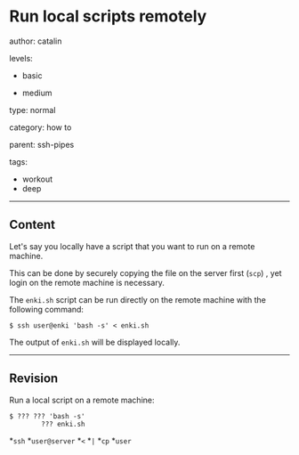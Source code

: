 # Run local scripts remotely
author: catalin

levels:

  - basic

  - medium

type: normal

category: how to

parent: ssh-pipes

tags:
  - workout
  - deep
---
## Content

Let's say you locally have a script that you want to run on a remote machine.

This can be done by securely copying the file on the server first (`scp`) , yet login on the remote machine is necessary.

The `enki.sh` script can be run directly on the remote machine with the following command:
```
$ ssh user@enki 'bash -s' < enki.sh
```   
The output of `enki.sh` will be displayed locally.

---
## Revision

Run a local script on a remote machine:
```
$ ??? ??? 'bash -s' 
        ??? enki.sh
```
*`ssh`
*`user@server`
*`<`
*`|`
*`cp`
*`user`